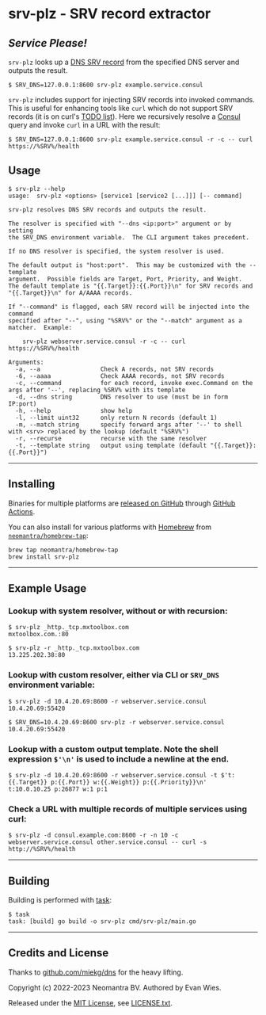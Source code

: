 # srv-plz - SRV record extractor

## *Service Please!*

`srv-plz` looks up a [DNS SRV record](https://en.wikipedia.org/wiki/SRV_record) from the specified DNS server
and outputs the result.

```
$ SRV_DNS=127.0.0.1:8600 srv-plz example.service.consul
```

`srv-plz` includes support for injecting SRV records into invoked commands.  This is useful for enhancing tools like `curl` which do not support SRV records (it is on curl's [TODO list](https://curl.se/docs/todo.html#SRV_and_URI_DNS_records)).  Here we recursively resolve a [Consul](https://consul.io) query and invoke `curl` in a URL with the result: 

```
$ SRV_DNS=127.0.0.1:8600 srv-plz example.service.consul -r -c -- curl https://%SRV%/health
```

## Usage

```
$ srv-plz --help
usage:  srv-plz <options> [service1 [service2 [...]]] [-- command]

srv-plz resolves DNS SRV records and outputs the result.

The resolver is specified with "--dns <ip:port>" argument or by setting
the SRV_DNS environment variable.  The CLI argument takes precedent.

If no DNS resolver is specified, the system resolver is used.

The default output is "host:port".  This may be customized with the --template
argument.  Possible fields are Target, Port, Priority, and Weight.
The default template is "{{.Target}}:{{.Port}}\n" for SRV records and "{{.Target}}\n" for A/AAAA records.

If "--command" is flagged, each SRV record will be injected into the command
specified after "--", using "%SRV%" or the "--match" argument as a matcher.  Example:

    srv-plz webserver.service.consul -r -c -- curl https://%SRV%/health

Arguments:
  -a, --a                 Check A records, not SRV records
  -6, --aaaa              Check AAAA records, not SRV records
  -c, --command           for each record, invoke exec.Command on the args after '--', replacing %SRV% with its template
  -d, --dns string        DNS resolver to use (must be in form IP:port)
  -h, --help              show help
  -l, --limit uint32      only return N records (default 1)
  -m, --match string      specify forward args after '--' to shell with <srv> replaced by the lookup (default "%SRV%")
  -r, --recurse           recurse with the same resolver
  -t, --template string   output using template (default "{{.Target}}:{{.Port}}")
```

----

## Installing

Binaries for multiple platforms are [released on GitHub](https://github.com/neomantra/srv-plz/releases) through [GitHub Actions](https://github.com/neomantra/srv-plz/actions).

You can also install for various platforms with [Homebrew](https://brew.sh) from [`neomantra/homebrew-tap`](https://github.com/neomantra/homebrew-tap):

```
brew tap neomantra/homebrew-tap
brew install srv-plz
```

----

## Example Usage

### Lookup with system resolver, without or with recursion:

```
$ srv-plz _http._tcp.mxtoolbox.com
mxtoolbox.com.:80

$ srv-plz -r _http._tcp.mxtoolbox.com
13.225.202.38:80
```

### Lookup with custom resolver, either via CLI or `SRV_DNS` environment variable:

```
$ srv-plz -d 10.4.20.69:8600 -r webserver.service.consul 
10.4.20.69:55420

$ SRV_DNS=10.4.20.69:8600 srv-plz -r webserver.service.consul 
10.4.20.69:55420
```

### Lookup with a custom output template.  Note the shell expression `$'\n'` is used to include a newline at the end.

```
$ srv-plz -d 10.4.20.69:8600 -r webserver.service.consul -t $'t:{{.Target}} p:{{.Port}} w:{{.Weight}} p:{{.Priority}}\n'
t:10.0.10.25 p:26877 w:1 p:1
```

### Check a URL with multiple records of multiple services using curl:

```
$ srv-plz -d consul.example.com:8600 -r -n 10 -c webserver.service.consul other.service.consul -- curl -s http://%SRV%/health
```

----

## Building

Building is performed with [task](https://taskfile.dev/):

```
$ task
task: [build] go build -o srv-plz cmd/srv-plz/main.go
```

----

## Credits and License

Thanks to [github.com/miekg/dns](https://github.com/miekg/dns) for the heavy lifting.

Copyright (c) 2022-2023 Neomantra BV.  Authored by Evan Wies.

Released under the [MIT License](https://en.wikipedia.org/wiki/MIT_License), see [LICENSE.txt](./LICENSE.txt).
